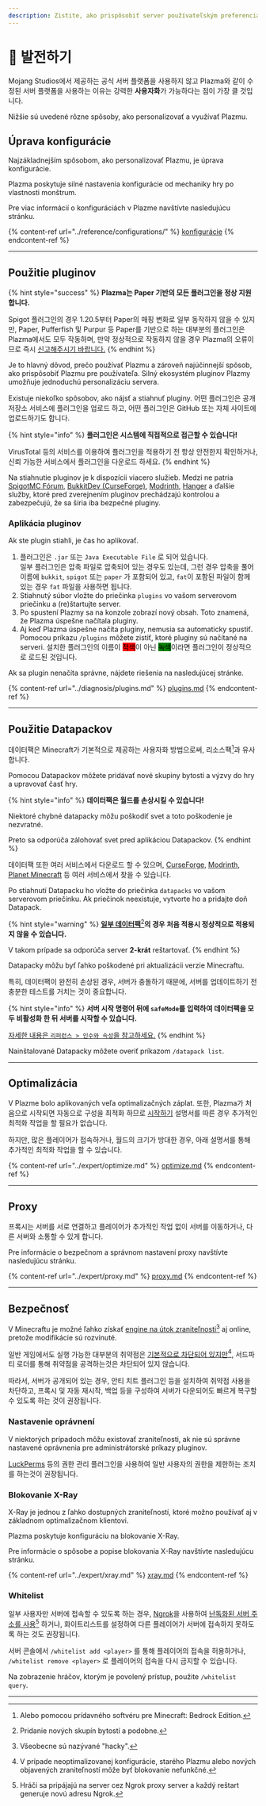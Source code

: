 ```yaml
---
description: Zistite, ako prispôsobiť server používateľským preferenciám.
---
```


# 🎨 발전하기

Mojang Studios에서 제공하는 공식 서버 플랫폼을 사용하지 않고 Plazma와 같이 수정된 서버 플랫폼을 사용하는 이유는 강력한 **사용자화**가 가능하다는 점이 가장 클 것입니다.

Nižšie sú uvedené rôzne spôsoby, ako personalizovať a využívať Plazmu.

## Úprava konfigurácie <a href="#id-1" id="id-1"></a>

Najzákladnejším spôsobom, ako personalizovať Plazmu, je úprava konfigurácie.

Plazma poskytuje silné nastavenia konfigurácie od mechaniky hry po vlastnosti monštrum.

Pre viac informácií o konfiguráciách v Plazme navštívte nasledujúcu stránku.

{% content-ref url="../reference/configurations/" %}
[konfigurácie](../reference/configurations/)
{% endcontent-ref %}

***

## Použitie pluginov <a href="#id-2" id="id-2"></a>

{% hint style="success" %}
**Plazma는 Paper 기반의 모든 플러그인을 정상 지원합니다.**

Spigot 플러그인의 경우 1.20.5부터 Paper의 매핑 변화로 일부 동작하지 않을 수 있지만, Paper, Pufferfish 및 Purpur 등 Paper를 기반으로 하는 대부분의 플러그인은 Plazma에서도 모두 작동하며, 만약 정상적으로 작동하지 않을 경우 Plazma의 오류이므로 즉시 [신고해주시기 바랍니다.](../diagnosis/plugins.md)
{% endhint %}

Je to hlavný dôvod, prečo používať Plazmu a zároveň najúčinnejší spôsob, ako prispôsobiť Plazmu pre používateľa. Silný ekosystém pluginov Plazmy umožňuje jednoduchú personalizáciu servera.

Existuje niekoľko spôsobov, ako nájsť a stiahnuť pluginy. 어떤 플러그인은 공개 저장소 서비스에 플러그인을 업로드 하고, 어떤 플러그인은 GitHub 또는 자체 사이트에 업로드하기도 합니다.

{% hint style="info" %}
**플러그인은 시스템에 직접적으로 접근할 수 있습니다!**

VirusTotal 등의 서비스를 이용하여 플러그인을 적용하기 전 항상 안전한지 확인하거나, 신뢰 가능한 서비스에서 플러그인을 다운로드 하세요.
{% endhint %}

Na stiahnutie pluginov je k dispozícii viacero služieb. Medzi ne patria [SpigotMC Fórum](https://www.spigotmc.org/resources/), [BukkitDev (CurseForge)](https://dev.bukkit.org/bukkit-plugins), [Modrinth](https://modrinth.com/plugins), [Hanger](https://hangar.papermc.io/) a ďalšie služby, ktoré pred zverejnením pluginov prechádzajú kontrolou a zabezpečujú, že sa šíria iba bezpečné pluginy.

### Aplikácia pluginov <a href="#id-2.1" id="id-2.1"></a>

Ak ste plugin stiahli, je čas ho aplikovať.

1. 플러그인은 `.jar` 또는 `Java Executable File` 로 되어 있습니다.\
   일부 플러그인은 압축 파일로 압축되어 있는 경우도 있는데, 그런 경우 압축을 풀어 이름에 `bukkit`, `spigot` 또는 `paper` 가 포함되어 있고, `fat`이 포함된 파일이 함께 있는 경우 `fat` 파일을 사용하면 됩니다.
2. Stiahnutý súbor vložte do priečinka `plugins` vo vašom serverovom priečinku a (re)štartujte server.
3. Po spustení Plazmy sa na konzole zobrazí nový obsah. Toto znamená, že Plazma úspešne načítala pluginy.
4. Aj keď Plazma úspešne načíta pluginy, nemusia sa automaticky spustiť. Pomocou príkazu `/plugins` môžete zistiť, ktoré pluginy sú načítané na serveri. 설치한 플러그인의 이름이 <mark style="background-color:red;">적색</mark>이 아닌 <mark style="background-color:green;">녹색</mark>이라면 플러그인이 정상적으로 로드된 것입니다.

Ak sa plugin nenačíta správne, nájdete riešenia na nasledujúcej stránke.

{% content-ref url="../diagnosis/plugins.md" %}
[plugins.md](../diagnosis/plugins.md)
{% endcontent-ref %}

***

## Použitie Datapackov <a href="#id-3" id="id-3"></a>

데이터팩은 Minecraft가 기본적으로 제공하는 사용자화 방법으로써, 리소스팩[^1]과 유사합니다.

Pomocou Datapackov môžete pridávať nové skupiny bytostí a výzvy do hry a upravovať časť hry.

{% hint style="info" %}
**데이터팩은 월드를 손상시킬 수 있습니다!**

Niektoré chybné datapacky môžu poškodiť svet a toto poškodenie je nezvratné.

Preto sa odporúča zálohovať svet pred aplikáciou Datapackov.
{% endhint %}

데이터팩 또한 여러 서비스에서 다운로드 할 수 있으며, [CurseForge](https://www.curseforge.com/minecraft/search?page=1\\&pageSize=50\\&sortBy=relevancy\\&class=data-packs), [Modrinth](https://modrinth.com/datapacks), [Planet Minecraft](https://www.planetminecraft.com/data-packs/) 등 여러 서비스에서 찾을 수 있습니다.

Po stiahnutí Datapacku ho vložte do priečinka `datapacks` vo vašom serverovom priečinku. Ak priečinok neexistuje, vytvorte ho a pridajte doň Datapack.

{% hint style="warning" %}
[**일부 데이터팩**](#user-content-fn-2)[^2]**의 경우 처음 적용시 정상적으로 적용되지 않을 수 있습니다.**

V takom prípade sa odporúča server **2-krát** reštartovať.
{% endhint %}

Datapacky môžu byť ľahko poškodené pri aktualizácii verzie Minecraftu.

특히, 데이터팩이 완전히 손상된 경우, 서버가 충돌하기 때문에, 서버를 업데이트하기 전 충분한 테스트를 거치는 것이 중요합니다.

{% hint style="info" %}
**서버 시작 명령어 뒤에 `safeMode`를 입력하여 데이터팩을 모두 비활성화 한 뒤 서버를 시작할 수 있습니다.**

[자세한 내용은 `리퍼런스 > 인수와 속성`을 참고하세요.](../reference/arguments.md#safemode)
{% endhint %}

Nainštalované Datapacky môžete overiť príkazom `/datapack list`.

***

## Optimalizácia <a href="#id-4" id="id-4"></a>

V Plazme bolo aplikovaných veľa optimalizačných záplat. 또한, Plazma가 처음으로 시작되면 자동으로 구성을 최적화 하므로 [시작하기](./) 설명서를 따른 경우 추가적인 최적화 작업을 할 필요가 없습니다.

하지만, 많은 플레이어가 접속하거나, 월드의 크기가 방대한 경우, 아래 설명서를 통해 추가적인 최적화 작업을 할 수 있습니다.

{% content-ref url="../expert/optimize.md" %}
[optimize.md](../expert/optimize.md)
{% endcontent-ref %}

***

## Proxy <a href="#id-5" id="id-5"></a>

프록시는 서버를 서로 연결하고 플레이어가 추가적인 작업 없이 서버를 이동하거나, 다른 서버와 소통할 수 있게 합니다.

Pre informácie o bezpečnom a správnom nastavení proxy navštívte nasledujúcu stránku.

{% content-ref url="../expert/proxy.md" %}
[proxy.md](../expert/proxy.md)
{% endcontent-ref %}

***

## Bezpečnosť <a href="#id-5" id="id-5"></a>

V Minecraftu je možné ľahko získať [engine na útok zraniteľnosti](#user-content-fn-3)[^3] aj online, pretože modifikácie sú rozvinuté.

일반 게임에서도 실행 가능한 대부분의 취약점은 [기본적으로 차단되어 있지만](#user-content-fn-4)[^4], 서드파티 로더를 통해 취약점을 공격하는것은 차단되어 있지 않습니다.

따라서, 서버가 공개되어 있는 경우, 안티 치트 플러그인 등을 설치하여 취약점 사용을 차단하고, 프록시 및 자동 재시작, 백업 등을 구성하여 서버가 다운되어도 빠르게 복구할 수 있도록 하는 것이 권장됩니다.

### Nastavenie oprávnení <a href="#id-5.1" id="id-5.1"></a>

V niektorých prípadoch môžu existovať zraniteľnosti, ak nie sú správne nastavené oprávnenia pre administrátorské príkazy pluginov.

[LuckPerms](https://luckperms.net/) 등의 권한 관리 플러그인을 사용하여 일반 사용자의 권한을 제한하는 조치를 하는것이 권장됩니다.

### Blokovanie X-Ray <a href="#id-5.2" id="id-5.2"></a>

X-Ray je jednou z ľahko dostupných zraniteľností, ktoré možno používať aj v základnom optimalizačnom klientovi.

Plazma poskytuje konfiguráciu na blokovanie X-Ray.

Pre informácie o spôsobe a popise blokovania X-Ray navštívte nasledujúcu stránku.

{% content-ref url="../expert/xray.md" %}
[xray.md](../expert/xray.md)
{% endcontent-ref %}

### Whitelist <a href="#id-5.3" id="id-5.3"></a>

일부 사용자만 서버에 접속할 수 있도록 하는 경우, [Ngrok](./#id-6.2)을 사용하여 [난독화된 서버 주소를 사용](#user-content-fn-5)[^5] 하거나, 화이트리스트를 설정하여 다른 플레이어가 서버에 접속하지 못하도록 하는 것도 권장됩니다.

서버 콘솔에서 `/whitelist add <player>` 를 통해 플레이어의 접속을 허용하거나, `/whitelist remove <player>` 로 플레이어의 접속을 다시 금지할 수 있습니다.

Na zobrazenie hráčov, ktorým je povolený prístup, použite `/whitelist query`.

***

[^1]: Alebo pomocou prídavného softvéru pre Minecraft: Bedrock Edition.

[^2]: Pridanie nových skupín bytostí a podobne.

[^3]: Všeobecne sú nazývané "hacky".

[^4]: V prípade neoptimalizovanej konfigurácie, starého Plazmu alebo nových objavených zraniteľností môže byť blokovanie nefunkčné.

[^5]: Hráči sa pripájajú na server cez Ngrok proxy server a každý reštart generuje novú adresu Ngrok.
